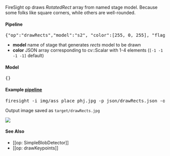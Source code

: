 FireSight op draws _RotatedRect_ array from named stage model.  Because some folks like square corners, while others are well-rounded.

#### Pipeline
<pre>{"op":"drawRects","model":"s2", "color":[255, 0, 255], "flags":5}</pre>
* **model** name of stage that generates _rects_ model to be drawn
* **color** JSON array corresponding to cv::Scalar with 1-4 elements (`[-1 -1 -1 -1]` default)

#### Model
<pre>{}</pre>

#### Example [pipeline](https://github.com/firepick1/FireSight/blob/master/json/drawRects.json)
<pre>firesight -i img/ass_place_phj.jpg -p json/drawRects.json -o target/drawRects.jpg</pre>
Output image saved as `target/drawRects.jpg`

<img src="https://github.com/firepick1/FireSight/blob/master/img/drawRects.jpg?raw=true">

#### See Also
* [[op: SimpleBlobDetector]]
* [[op: drawKeypoints]]